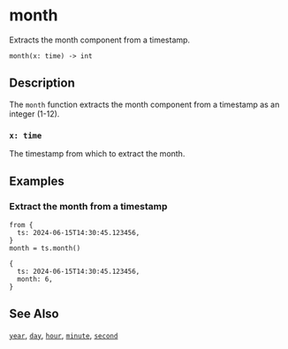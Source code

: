 # month

Extracts the month component from a timestamp.

```tql
month(x: time) -> int
```

## Description

The `month` function extracts the month component from a timestamp as an integer
(1-12).

### `x: time`

The timestamp from which to extract the month.

## Examples

### Extract the month from a timestamp

```tql
from {
  ts: 2024-06-15T14:30:45.123456,
}
month = ts.month()
```

```tql
{
  ts: 2024-06-15T14:30:45.123456,
  month: 6,
}
```

## See Also

[`year`](year.md), [`day`](day.md), [`hour`](hour.md), [`minute`](minute.md),
[`second`](second.md)
